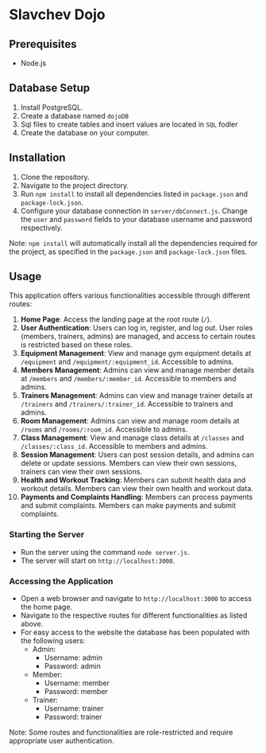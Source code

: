 # Slavchev Dojo

## Prerequisites

-   Node.js

## Database Setup

1. Install PostgreSQL.
2. Create a database named `dojoDB`
3. Sql files to create tables and insert values are located in `SQL` fodler
4. Create the database on your computer.

## Installation

1. Clone the repository.
2. Navigate to the project directory.
3. Run `npm install` to install all dependencies listed in `package.json` and `package-lock.json`.
4. Configure your database connection in `server/dbConnect.js`. Change the `user` and `password` fields to your database username and password respectively.

Note: `npm install` will automatically install all the dependencies required for the project, as specified in the `package.json` and `package-lock.json` files.

## Usage

This application offers various functionalities accessible through different routes:

1. **Home Page**: Access the landing page at the root route (`/`).
2. **User Authentication**: Users can log in, register, and log out. User roles (members, trainers, admins) are managed, and access to certain routes is restricted based on these roles.
3. **Equipment Management**: View and manage gym equipment details at `/equipment` and `/equipment/:equipment_id`. Accessible to admins.
4. **Members Management**: Admins can view and manage member details at `/members` and `/members/:member_id`. Accessible to members and admins.
5. **Trainers Management**: Admins can view and manage trainer details at `/trainers` and `/trainers/:trainer_id`. Accessible to trainers and admins.
6. **Room Management**: Admins can view and manage room details at `/rooms` and `/rooms/:room_id`. Accessible to admins.
7. **Class Management**: View and manage class details at `/classes` and `/classes/:class_id`. Accessible to members and admins.
8. **Session Management**: Users can post session details, and admins can delete or update sessions. Members can view their own sessions, trainers can view their own sessions.
9. **Health and Workout Tracking**: Members can submit health data and workout details. Members can view their own health and workout data.
10. **Payments and Complaints Handling**: Members can process payments and submit complaints. Members can make payments and submit complaints.

### Starting the Server

-   Run the server using the command `node server.js`.
-   The server will start on `http://localhost:3000`.

### Accessing the Application

-   Open a web browser and navigate to `http://localhost:3000` to access the home page.
-   Navigate to the respective routes for different functionalities as listed above.
-   For easy access to the website the database has been populated with the following users:
    -   Admin:
        -   Username: admin
        -   Password: admin
    -   Member:
        -   Username: member
        -   Password: member
    -   Trainer:
        -   Username: trainer
        -   Password: trainer

Note: Some routes and functionalities are role-restricted and require appropriate user authentication.

